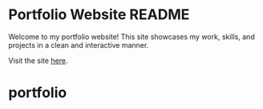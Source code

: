 # Portfolio Website README

Welcome to my portfolio website! This site showcases my work, skills, and projects in a clean and interactive manner.

Visit the site [here](https://dn3ro.github.io/portfolio/).
# portfolio
